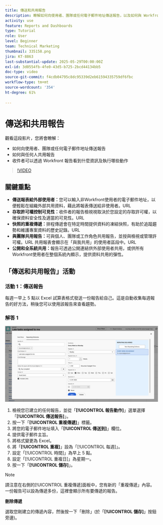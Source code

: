 ```yaml
---
title: 傳送和共用報告
description: 瞭解如何向使用者、團隊或任何電子郵件地址傳送報告，以及如何與 Workfront 中任何人共用報告。
activity: use
feature: Reports and Dashboards
type: Tutorial
role: User
level: Beginner
team: Technical Marketing
thumbnail: 335158.png
jira: KT-8863
last-substantial-update: 2025-05-29T00:00:00Z
exl-id: 3d0554fb-4fe0-43d5-b725-2bcd44134bb5
doc-type: video
source-git-commit: f4cdb04795c8dc95339d2eb61594335759df6fbc
workflow-type: tm+mt
source-wordcount: '354'
ht-degree: 61%

---
```


# 傳送和共用報告

觀看這段影片，您將會瞭解：

* 如何向使用者、團隊或任何電子郵件地址傳送報告
* 如何與任何人共用報告
* 收件者可以透過 Workfront 報告看到什麼資訊及執行哪些動作

>[!VIDEO](https://video.tv.adobe.com/v/335158/?quality=12&learn=on)

## 關鍵重點

* **傳送報表給外部使用者：**&#x200B;您可以輸入非Workfront使用者的電子郵件地址，以便輕鬆在組織外部共用資料，藉此將報表傳送給非使用者。&#x200B;URL
* **存取許可權控制可見性：**&#x200B;收件者的報告檢視視取決於您設定的存取許可權，以確保資料安全性及適當的可見性。&#x200B;URL
* **快照的重複傳遞：**&#x200B;排程傳遞會在特定時間提供資料的凍結快照，有助於追蹤趨勢和維護專案資料的歷史記錄。&#x200B;URL
* **與團隊共用報告：**&#x200B;可與個人、團隊或工作角色共用報告，並授與檢視或管理許可權。&#x200B;URL 共用報表會顯示在「與我共用」的使用者區段中。&#x200B;URL
* **公開和全系統共用：**&#x200B;報告可透過公開連結供外部使用者共用，或供所有Workfront使用者在整個系統內顯示，提供資料共用的彈性。


## 「傳送和共用報告」活動

### 活動 1：傳送報告

每週一早上 5 點以 Excel 試算表格式發送一份報告給自己。這是自動收集每週報告的好方法，稍後您可以使用該報告來查看趨勢。

### 解答 1

![影像顯示設定重複傳遞報告的畫面](assets/send-a-report.png)

1. 檢視您已建立的任何報告，並從「**[!UICONTROL 報告動作]**」選單選擇「**[!UICONTROL 傳送報告]**」。
1. 按一下「**[!UICONTROL 重複傳遞]**」標籤。
1. 將您的電子郵件地址填入「**[!UICONTROL 傳送到]**」欄位。
1. 提供電子郵件主旨。
1. 將格式變更為 Excel。
1. 將「**[!UICONTROL 重複]**」設為「[!UICONTROL 每週]」。
1. 設定「[!UICONTROL 時間]」為早上 5 點。
1. 設定「[!UICONTROL 重複日]」為星期一。
1. 按一下「**[!UICONTROL 儲存]**」。

>[!NOTE]
>
>請注意在右側的[!UICONTROL 重複傳遞]面板中，您有新的「重複傳遞」內容。一份報告可以設為傳遞多份，這裡會顯示所有要傳遞的報告。

**刪除傳遞**

選取您剛建立的傳遞內容，然後按一下「刪除」(於「**[!UICONTROL 儲存]**」按鈕旁邊)。
